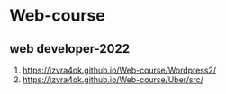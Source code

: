 # Web-course
## web developer-2022

1. https://izvra4ok.github.io/Web-course/Wordpress2/
2. https://izvra4ok.github.io/Web-course/Uber/src/